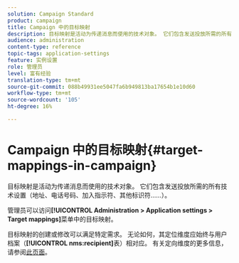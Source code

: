 ```yaml
---
solution: Campaign Standard
product: campaign
title: Campaign 中的目标映射
description: 目标映射是活动为传递消息而使用的技术对象。 它们包含发送投放所需的所有技术设置。
audience: administration
content-type: reference
topic-tags: application-settings
feature: 实例设置
role: 管理员
level: 富有经验
translation-type: tm+mt
source-git-commit: 088b49931ee5047fa6b949813ba17654b1e10d60
workflow-type: tm+mt
source-wordcount: '105'
ht-degree: 16%

---
```



# Campaign 中的目标映射{#target-mappings-in-campaign}

目标映射是活动为传递消息而使用的技术对象。 它们包含发送投放所需的所有技术设置（地址、电话号码、加入指示符、其他标识符……）。

管理员可以访问&#x200B;**[!UICONTROL Administration > Application settings > Target mappings]**&#x200B;菜单中的目标映射。

目标映射的创建或修改可以满足特定需求。 无论如何，其定位维度应始终与用户档案（**[!UICONTROL nms:recipient]**&#x200B;表）相对应。 有关定向维度的更多信息，请参阅[此页面](../../automating/using/query.md#targeting-dimensions-and-resources)。

